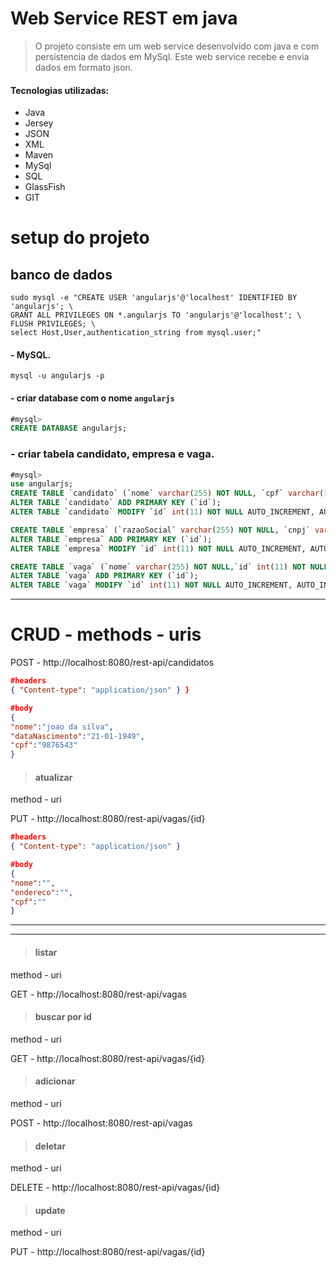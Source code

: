 # Web Service REST em java

>O projeto consiste em um web service desenvolvido com java e com persistencia de dados em MySql. Este web service recebe e envia dados em formato json.

#### Tecnologias utilizadas:
* Java
* Jersey
* JSON
* XML
* Maven
* MySql
* SQL
* GlassFish
* GIT

# setup do projeto
## banco de dados
```shell
sudo mysql -e "CREATE USER 'angularjs'@'localhost' IDENTIFIED BY 'angularjs'; \
GRANT ALL PRIVILEGES ON *.angularjs TO 'angularjs'@'localhost'; \
FLUSH PRIVILEGES; \
select Host,User,authentication_string from mysql.user;"
```

#### - MySQL.
```shell
mysql -u angularjs -p
```

#### - criar database com o nome ```angularjs```
```sql
#mysql>
CREATE DATABASE angularjs;
```
### - criar tabela candidato, empresa e vaga.
```sql
#mysql>
use angularjs;
CREATE TABLE `candidato` (`nome` varchar(255) NOT NULL, `cpf` varchar(14) NOT NULL, `dataNascimento` varchar(255) NOT NULL,`id` int(11) NOT NULL) ENGINE=InnoDB DEFAULT CHARSET=utf8;
ALTER TABLE `candidato` ADD PRIMARY KEY (`id`);
ALTER TABLE `candidato` MODIFY `id` int(11) NOT NULL AUTO_INCREMENT, AUTO_INCREMENT;

CREATE TABLE `empresa` (`razaoSocial` varchar(255) NOT NULL, `cnpj` varchar(21) NOT NULL, `endereco` varchar(255) NOT NULL,`id` int(11) NOT NULL) ENGINE=InnoDB DEFAULT CHARSET=utf8;
ALTER TABLE `empresa` ADD PRIMARY KEY (`id`);
ALTER TABLE `empresa` MODIFY `id` int(11) NOT NULL AUTO_INCREMENT, AUTO_INCREMENT;

CREATE TABLE `vaga` (`nome` varchar(255) NOT NULL,`id` int(11) NOT NULL) ENGINE=InnoDB DEFAULT CHARSET=utf8;
ALTER TABLE `vaga` ADD PRIMARY KEY (`id`);
ALTER TABLE `vaga` MODIFY `id` int(11) NOT NULL AUTO_INCREMENT, AUTO_INCREMENT;
```

***

# CRUD - methods -  uris

POST - http://localhost:8080/rest-api/candidatos
```json
#headers 
{ "Content-type": "application/json" } }

#body
{
"nome":"joao da silva",
"dataNascimento":"21-01-1949",
"cpf":"9876543"
}
```
>#### atualizar 
method -  uri


PUT -  http://localhost:8080/rest-api/vagas/{id}
```json
#headers 
{ "Content-type": "application/json" }

#body
{
"nome":"",
"endereco":"",
"cpf":""
}
```

***
***

>#### listar 
method -  uri

GET - http://localhost:8080/rest-api/vagas

>#### buscar por id 
method -  uri

GET - http://localhost:8080/rest-api/vagas/{id}

>#### adicionar
method -  uri

POST -  http://localhost:8080/rest-api/vagas

>#### deletar
method -  uri

DELETE - http://localhost:8080/rest-api/vagas/{id}

>#### update
method -  uri

PUT - http://localhost:8080/rest-api/vagas/{id}